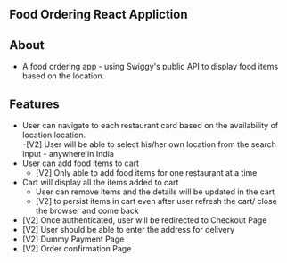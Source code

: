 ## Food Ordering React Appliction

## About

- A food ordering app - using Swiggy's public API to display food items based on the location.

## Features

- User can navigate to each restaurant card based on the availability of location.location.  
   -[V2] User will be able to select his/her own location from the search input - anywhere in India
- User can add food items to cart
  - [V2] Only able to add food items for one restaurant at a time
- Cart will display all the items added to cart
  - User can remove items and the details will be updated in the cart
  - [V2] to persist items in cart even after user refresh the cart/ close the browser and come back
- [V2] Once authenticated, user will be redirected to Checkout Page
- [V2] User should be able to enter the address for delivery
- [V2] Dummy Payment Page
- [V2] Order confirmation Page
